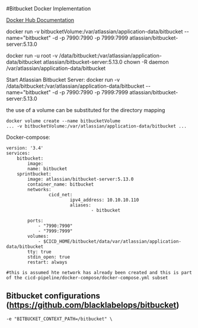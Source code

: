 #Bitbucket Docker Implementation

[Docker Hub Documentation](https://hub.docker.com/r/atlassian/bitbucket-server:5.13.0/)



docker run -v bitbucketVolume:/var/atlassian/application-data/bitbucket --name="bitbucket" -d -p 7990:7990 -p 7999:7999 atlassian/bitbucket-server:5.13.0




docker run -u root -v /data/bitbucket:/var/atlassian/application-data/bitbucket atlassian/bitbucket-server:5.13.0 chown -R daemon  /var/atlassian/application-data/bitbucket




Start Atlassian Bitbucket Server:
docker run -v /data/bitbucket:/var/atlassian/application-data/bitbucket --name="bitbucket" -d -p 7990:7990 -p 7999:7999 atlassian/bitbucket-server:5.13.0

the use of a volume can be substituted for the directory mapping
```
docker volume create --name bitbucketVolume
... -v bitbucketVolume:/var/atlassian/application-data/bitbucket ...
```

Docker-compose:
```
version: '3.4'
services:
    bitbucket:
	    image: 
		name: bitbucket
    sprintbucket:
        image: atlassian/bitbucket-server:5.13.0
        container_name: bitbucket
        networks:
                cicd_net:
                        ipv4_address: 10.10.10.110
                        aliases:
                                - bitbucket

        ports:
            - "7990:7990"
            - "7999:7999"
        volumes:
            - $CICD_HOME/bitbucket/data/var/atlassian/application-data/bitbucket
        tty: true
        stdin_open: true
        restart: always

#this is assumed hte network has already been created and this is part of the cicd-pipeline/docker-compose/docker-compose.yml subset
```




## Bitbucket configurations (https://github.com/blacklabelops/bitbucket)

``` -e "BITBUCKET_CONTEXT_PATH=/bitbucket" \ ```
